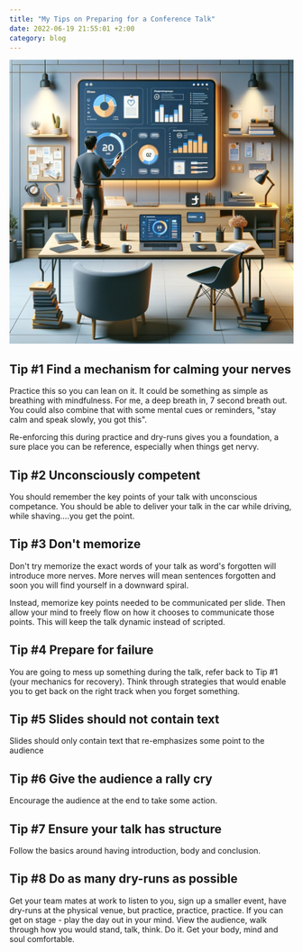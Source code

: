 ```yaml
---
title: "My Tips on Preparing for a Conference Talk"
date: 2022-06-19 21:55:01 +2:00
category: blog 
---
```


![Tips on Presenting](images/techtalk.jpg) 

## Tip #1 Find a mechanism for calming your nerves

Practice this so you can lean on it. It could be something as simple as breathing with mindfulness. For me, a deep breath in, 7 second breath out. You could also combine that with some mental cues or reminders, "stay calm and speak slowly, you got this".

Re-enforcing this during practice and dry-runs gives you a foundation, a sure place you can be reference, especially when things get nervy.

## Tip #2 Unconsciously competent

You should remember the key points of your talk with unconscious competance. You should be able to deliver your talk in the car while driving, while shaving....you get the point.

## Tip #3 Don't memorize

Don't try memorize the exact words of your talk as word's forgotten will introduce more nerves. More nerves will mean sentences forgotten and soon you will find yourself in a downward spiral. 

Instead, memorize key points needed to be communicated per slide. Then allow your mind to freely flow on how it chooses to communicate those points. This will keep the talk dynamic instead of scripted.

## Tip #4 Prepare for failure

You are going to mess up something during the talk, refer back to Tip #1 (your mechanics for recovery). Think through strategies that would enable you to get back on the right track when you forget something.

## Tip #5 Slides should not contain text

Slides should only contain text that re-emphasizes some point to the audience

## Tip #6 Give the audience a rally cry

Encourage the audience at the end to take some action.

## Tip #7 Ensure your talk has structure

Follow the basics around having introduction, body and conclusion.

## Tip #8 Do as many dry-runs as possible

Get your team mates at work to listen to you, sign up a smaller event, have dry-runs at the physical venue, but practice, practice, practice. If you can get on stage - play the day out in your mind. View the audience, walk through how you would stand, talk, think. Do it. Get your body, mind and soul comfortable.
